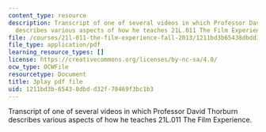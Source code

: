 ```yaml
---
content_type: resource
description: Transcript of one of several videos in which Professor David Thorburn
  describes various aspects of how he teaches 21L.011 The Film Experience.
file: /courses/21l-011-the-film-experience-fall-2013/1211bd3b65438dbdd32f70469f3bc1b3_r8quwPWwurA.pdf
file_type: application/pdf
learning_resource_types: []
license: https://creativecommons.org/licenses/by-nc-sa/4.0/
ocw_type: OCWFile
resourcetype: Document
title: 3play pdf file
uid: 1211bd3b-6543-8dbd-d32f-70469f3bc1b3
---
```

Transcript of one of several videos in which Professor David Thorburn describes various aspects of how he teaches 21L.011 The Film Experience.